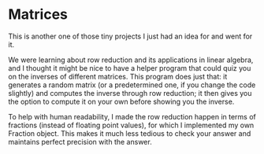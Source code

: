 # Matrices
This is another one of those tiny projects I just had an idea for and went for it. 

We were learning about row reduction and its applications in linear algebra, and I thought it might be nice to have a helper program that 
could quiz you on the inverses of different matrices. This program does just that: it generates a random matrix (or a predetermined one, 
if you change the code slightly) and computes the inverse through row reduction; it then gives you the option to compute it on your 
own before showing you the inverse.

To help with human readability, I made the row reduction happen in terms of fractions (instead of floating point values), for which I
implemented my own Fraction object. This makes it much less tedious to check your answer and maintains perfect precision with the answer.
